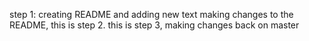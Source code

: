 step 1: creating README and adding new text
making changes to the README, this is step 2.
this is step 3, making changes back on master